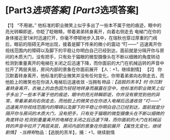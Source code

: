 # [Part3*选项答案] [Part3*选项答案]
【1】
“不用谢。”
他标准的职业微笑上似乎多出了一些本不属于他的痕迹，眼中的亮光转瞬即逝，你眨了眨眼睛，带着弟弟转身离开，向着右侧走去
电梯门在你的身体接近至1米时迅速打开，你毫不停顿地步入其中，在瑞秋也穿过厚重的门阀后，眼前的阻碍无声地出现，接着是脚下传来的微小的震动
“叮——”
迅速离开你视线范围内的障碍以及脚下的平稳让你明白自己已经到达，面前就是分隔开你与房间的木质大门，没有把手，只有处于猫眼的微型摄像头在不断以细微的角度转动
检测到重量离开的电梯在关闭之后迅速下降，而你面前的大门在机械运转的声音中拉开了两层夹层，房间内部的景象在你面前展开
【人：+1，继续剧情】
【2】
你沉默着转身离开，他标准的职业微笑并没有任何变化，你带着弟弟向右侧走去，而他脸上的微笑也在你进入电梯后迅速收敛
-当拥有*物品：【逃脱的羔羊】时
你沉默着转身离开，衣袖上的血色因为轻轻地转身而展露在空中，他标准的职业微笑上似乎多出了一些本不属于他的痕迹，眼中的亮光转瞬即逝，你并没有察觉到他的异常，带着弟弟向右侧走去，而他脸上的微笑也在你进入电梯后迅速收敛
“叮——”
迅速离开你视线范围内的障碍以及脚下的平稳让你明白自己已经到达，面前就是分隔开你与房间的木质大门，没有把手，只有处于猫眼的微型摄像头在不断以细微的角度转动
检测到重量离开的电梯在关闭之后迅速下降，而你面前的大门在机械运转的声音中拉开了两层夹层，房间内部的景象在你面前展开
【属性无变化，继续剧情】
-当拥有*物品：【逃脱的羔羊】，捕：+1，继续剧情